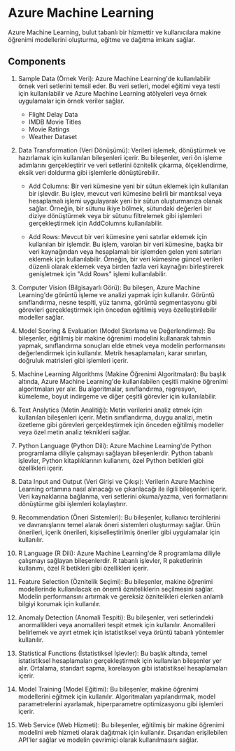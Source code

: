 # Azure Machine Learning

Azure Machine Learning, bulut tabanlı bir hizmettir ve kullanıcılara makine öğrenimi modellerini oluşturma, eğitme ve dağıtma imkanı sağlar.

## Components

1. Sample Data (Örnek Veri): Azure Machine Learning'de kullanılabilir örnek veri setlerini temsil eder. Bu veri setleri, model eğitimi veya testi için kullanılabilir ve Azure Machine Learning atölyeleri veya örnek uygulamalar için örnek veriler sağlar.
   * Flight Delay Data
   * IMDB Movie Titles
   * Movie Ratings
   * Weather Dataset

2. Data Transformation (Veri Dönüşümü): Verileri işlemek, dönüştürmek ve hazırlamak için kullanılan bileşenleri içerir. Bu bileşenler, veri ön işleme adımlarını gerçekleştirir ve veri setlerini öznitelik çıkarma, ölçeklendirme, eksik veri doldurma gibi işlemlerle dönüştürebilir.
   * Add Columns: Bir veri kümesine yeni bir sütun eklemek için kullanılan bir 
     işlevdir. Bu işlev, mevcut veri kümesine belirli bir mantıksal veya 
     hesaplamalı işlemi uygulayarak yeni bir sütun oluşturmanıza olanak 
     sağlar. Örneğin, bir sütunu ikiye bölmek, sütundaki değerleri bir diziye 
     dönüştürmek veya bir sütunu filtrelemek gibi işlemleri gerçekleştirmek 
     için AddColumns kullanılabilir.

   * Add Rows: Mevcut bir veri kümesine yeni satırlar eklemek için kullanılan 
     bir işlemdir. Bu işlem, varolan bir veri kümesine, başka bir veri 
     kaynağından veya hesaplamalı bir işlemden gelen yeni satırları eklemek 
     için kullanılabilir. Örneğin, bir veri kümesine güncel verileri düzenli 
     olarak eklemek veya birden fazla veri kaynağını birleştirerek genişletmek 
     için "Add Rows" işlemi kullanılabilir.

3. Computer Vision (Bilgisayarlı Görü): Bu bileşen, Azure Machine Learning'de görüntü işleme ve analizi yapmak için kullanılır. Görüntü sınıflandırma, nesne tespiti, yüz tanıma, görüntü segmentasyonu gibi görevleri gerçekleştirmek için önceden eğitilmiş veya özelleştirilebilir modeller sağlar.

4. Model Scoring & Evaluation (Model Skorlama ve Değerlendirme): Bu bileşenler, eğitilmiş bir makine öğrenimi modelini kullanarak tahmin yapmak, sınıflandırma sonuçları elde etmek veya modelin performansını değerlendirmek için kullanılır. Metrik hesaplamaları, karar sınırları, doğruluk matrisleri gibi işlemleri içerir.

5. Machine Learning Algorithms (Makine Öğrenimi Algoritmaları): Bu başlık altında, Azure Machine Learning'de kullanılabilen çeşitli makine öğrenimi algoritmaları yer alır. Bu algoritmalar, sınıflandırma, regresyon, kümeleme, boyut indirgeme ve diğer çeşitli görevler için kullanılabilir.

6. Text Analytics (Metin Analitiği): Metin verilerini analiz etmek için kullanılan bileşenleri içerir. Metin sınıflandırma, duygu analizi, metin özetleme gibi görevleri gerçekleştirmek için önceden eğitilmiş modeller veya özel metin analiz teknikleri sağlar.

7. Python Language (Python Dili): Azure Machine Learning'de Python programlama diliyle çalışmayı sağlayan bileşenlerdir. Python tabanlı işlevler, Python kitaplıklarının kullanımı, özel Python betikleri gibi özellikleri içerir.

8. Data Input and Output (Veri Girişi ve Çıkışı): Verilerin Azure Machine Learning ortamına nasıl alınacağı ve çıkarılacağı ile ilgili bileşenleri içerir. Veri kaynaklarına bağlanma, veri setlerini okuma/yazma, veri formatlarını dönüştürme gibi işlemleri kolaylaştırır.

9. Recommendation (Öneri Sistemleri): Bu bileşenler, kullanıcı tercihlerini ve davranışlarını temel alarak öneri sistemleri oluşturmayı sağlar. Ürün önerileri, içerik önerileri, kişiselleştirilmiş öneriler gibi uygulamalar için kullanılır.

10. R Language (R Dili): Azure Machine Learning'de R programlama diliyle çalışmayı sağlayan bileşenlerdir. R tabanlı işlevler, R paketlerinin kullanımı, özel R betikleri gibi özellikleri içerir.

11. Feature Selection (Öznitelik Seçimi): Bu bileşenler, makine öğrenimi modellerinde kullanılacak en önemli özniteliklerin seçilmesini sağlar. Modelin performansını artırmak ve gereksiz öznitelikleri elerken anlamlı bilgiyi korumak için kullanılır.

12. Anomaly Detection (Anomali Tespiti): Bu bileşenler, veri setlerindeki anormallikleri veya anomalileri tespit etmek için kullanılır. Anomalileri belirlemek ve ayırt etmek için istatistiksel veya örüntü tabanlı yöntemler kullanılır.

13. Statistical Functions (İstatistiksel İşlevler): Bu başlık altında, temel istatistiksel hesaplamaları gerçekleştirmek için kullanılan bileşenler yer alır. Ortalama, standart sapma, korelasyon gibi istatistiksel hesaplamaları içerir.

14. Model Training (Model Eğitimi): Bu bileşenler, makine öğrenimi modellerini eğitmek için kullanılır. Algoritmaları yapılandırmak, model parametrelerini ayarlamak, hiperparametre optimizasyonu gibi işlemleri içerir.

15. Web Service (Web Hizmeti): Bu bileşenler, eğitilmiş bir makine öğrenimi modelini web hizmeti olarak dağıtmak için kullanılır. Dışarıdan erişilebilen API'ler sağlar ve modelin çevrimiçi olarak kullanılmasını sağlar.
